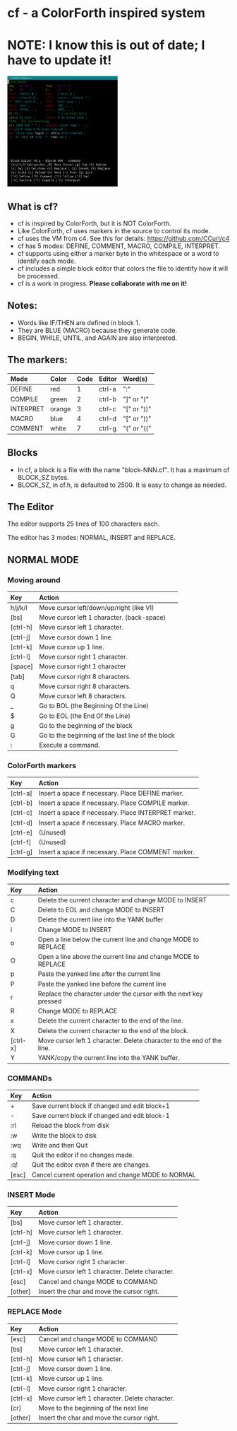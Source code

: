 # cf - a ColorForth inspired system

# NOTE: I know this is out of date; I have to update it!

<img src="/images/editing.jpg" width="250" height="250" />

## What is cf?
- cf is inspired by ColorForth, but it is NOT ColorForth.
- Like ColorForth, cf uses markers in the source to control its mode.
- cf uses the VM from c4. See this for details: https://github.com/CCurl/c4
- cf has 5 modes: DEFINE, COMMENT, MACRO, COMPILE, INTERPRET.
- cf supports using either a marker byte in the whitespace or a word to identify each mode.
- cf includes a simple block editor that colors the file to identify how it will be processed.
- cf is a work in progress. **Please collaborate with me on it!**

## Notes:
- Words like IF/THEN are defined in block 1.
- They are BLUE (MACRO) because they generate code.
- BEGIN, WHILE, UNTIL, and AGAIN are also interpreted.

## The markers:

|Mode       |Color   | Code  |Editor  | Word(s) |
| :--       | :--    | :--   | :--    | :--     |
| DEFINE    | red    | 1     | ctrl-a | ":"     |
| COMPILE   | green  | 2     | ctrl-b | "]" or ")"  |
| INTERPRET | orange | 3     | ctrl-c | "[" or "))" |
| MACRO     | blue   | 4     | ctrl-d | "[" or "))" |
| COMMENT   | white  | 7     | ctrl-g | "(" or "((" |

## Blocks
- In cf, a block is a file with the name "block-NNN.cf". It has a maximum of BLOCK_SZ bytes.
- BLOCK_SZ, in cf.h, is defaulted to 2500. It is easy to change as needed.

## The Editor

The editor supports 25 lines of 100 characters each.

The editor has 3 modes: NORMAL, INSERT and REPLACE.

## NORMAL MODE

### Moving around

|  Key     | Action |
| :--      | :--    |
| h/j/k/l  | Move cursor left/down/up/right (like VI) |
| [bs]     | Move cursor left 1 character. (back-space) |
| [ctrl-h] | Move cursor left 1 character. |
| [ctrl-j] | Move cursor down 1 line. |
| [ctrl-k] | Move cursor up 1 line. |
| [ctrl-l] | Move cursor right 1 character. |
| [space]  | Move cursor right 1 character |
| [tab]    | Move cursor right 8 characters. |
| q        | Move cursor right 8 characters. |
| Q        | Move cursor left 8 characters. |
| _        | Go to BOL (the Beginning Of the Line) |
| $        | Go to EOL (the End Of the Line) |
| g        | Go to the beginning of the block |
| G        | Go to the beginning of the last line of the block |
| :        | Execute a command. |

### ColorForth markers
|  Key     | Action |
| :--      | :--    |
| [ctrl-a] | Insert a space if necessary. Place DEFINE marker. |
| [ctrl-b] | Insert a space if necessary. Place COMPILE marker. |
| [ctrl-c] | Insert a space if necessary. Place INTERPRET marker. |
| [ctrl-d] | Insert a space if necessary. Place MACRO marker. |
| [ctrl-e] | (Unused) |
| [ctrl-f] | (Unused) |
| [ctrl-g] | Insert a space if necessary. Place COMMENT marker. |

### Modifying text
|  Key     | Action |
| :--      | :--    |
| c        | Delete the current character and change MODE to INSERT |
| C        | Delete to EOL and change MODE to INSERT |
| D        | Delete the current line into the YANK buffer |
| i        | Change MODE to INSERT |
| o        | Open a line below the current line and change MODE to REPLACE |
| O        | Open a line above the current line and change MODE to REPLACE |
| p        | Paste the yanked line after the current line |
| P        | Paste the yanked line before the current line |
| r        | Replace the character under the cursor with the next key pressed |
| R        | Change MODE to REPLACE |
| x        | Delete the current character to the end of the line. |
| X        | Delete the current character to the end of the block. |
| [ctrl-x] | Move cursor left 1 character. Delete character to the end of the line. |
| Y        | YANK/copy the current line into the YANK buffer. |

### COMMANDs
|  Key     | Action |
| :--      | :--    |
| +        | Save current block if changed and edit block+1 |
| -        | Save current block if changed and edit block-1 |
| :rl      | Reload the block from disk |
| :w       | Write the block to disk |
| :wq      | Write and then Quit |
| :q       | Quit the editor if no changes made. |
| :q!      | Quit the editor even if there are changes. |
| [esc]    | Cancel current operation and change MODE to NORMAL |

### INSERT Mode

|  Key     | Action |
| :--      | :--    |
| [bs]     | Move cursor left 1 character. |
| [ctrl-h] | Move cursor left 1 character. |
| [ctrl-j] | Move cursor down 1 line. |
| [ctrl-k] | Move cursor up 1 line. |
| [ctrl-l] | Move cursor right 1 character. |
| [ctrl-x] | Move cursor left 1 character. Delete character. |
| [esc]    | Cancel and change MODE to COMMAND |
| [other]  | Insert the char and move the cursor right. |


### REPLACE Mode

|  Key     | Action |
| :--      | :--    |
| [esc]    | Cancel and change MODE to COMMAND |
| [bs]     | Move cursor left 1 character. |
| [ctrl-h] | Move cursor left 1 character. |
| [ctrl-j] | Move cursor down 1 line. |
| [ctrl-k] | Move cursor up 1 line. |
| [ctrl-l] | Move cursor right 1 character. |
| [ctrl-x] | Move cursor left 1 character. Delete character. |
| [cr]     | Move to the beginning of the next line |
| [other]  | Insert the char and move the cursor right. |
